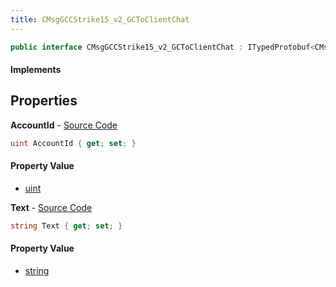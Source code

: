 ```yaml
---
title: CMsgGCCStrike15_v2_GCToClientChat
---
```


```csharp
public interface CMsgGCCStrike15_v2_GCToClientChat : ITypedProtobuf<CMsgGCCStrike15_v2_GCToClientChat>, INativeHandle
```

#### Implements

## Properties

**AccountId** - [Source Code](https://github.com/swiftly-solution/swiftlys2/blob/master/managed/src/SwiftlyS2.Generated/Protobufs/Interfaces/CMsgGCCStrike15_v2_GCToClientChat.cs#L13)

```csharp
uint AccountId { get; set; }
```

#### Property Value

- [uint](https://learn.microsoft.com/dotnet/api/system.uint32)

**Text** - [Source Code](https://github.com/swiftly-solution/swiftlys2/blob/master/managed/src/SwiftlyS2.Generated/Protobufs/Interfaces/CMsgGCCStrike15_v2_GCToClientChat.cs#L16)

```csharp
string Text { get; set; }
```

#### Property Value

- [string](https://learn.microsoft.com/dotnet/api/system.string)

